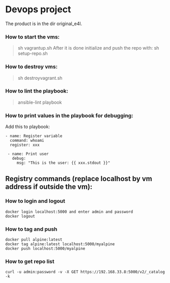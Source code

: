 # Devops project
The product is in the dir original_e4l.

### How to start the vms:
> sh vagrantup.sh
After it is done initialize and push the repo with:
> sh setup-repo.sh
### How to destroy vms:
> sh destroyvagrant.sh

### How to lint the playbook:
> ansible-lint playbook

### How to print values in the playbook for debugging:
Add this to playbook:
```
- name: Register variable
  command: whoami
  register: xxx

 - name: Print user
   debug:
     msg: "This is the user: {{ xxx.stdout }}"
```
## Registry commands (replace localhost by vm address if outside the vm):
### How to login and logout
```
docker login localhost:5000 and enter admin and password
docker logout
```
### How to tag and push
```
docker pull alpine:latest
docker tag alpine:latest localhost:5000/myalpine
docker push localhost:5000/myalpine
```

### How to get repo list
```
curl -u admin:password -v -X GET https://192.168.33.8:5000/v2/_catalog -k
```
